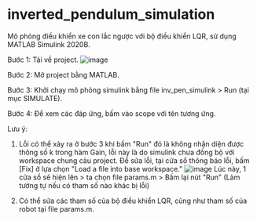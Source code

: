 # inverted_pendulum_simulation
Mô phỏng điều khiển xe con lắc ngược với bộ điều khiển LQR, sử dụng MATLAB Simulink 2020B.

Bước 1: Tải về project.
![image](https://github.com/user-attachments/assets/7afdeafe-cfc4-4047-8d1c-df2e39fdcc1a)

Bước 2: Mở project bằng MATLAB.

Bước 3: Khởi chạy mô phỏng simulink bằng file inv_pen_simulink > Run (tại mục SIMULATE).

Bước 4: Để xem các đáp ứng, bấm vào scope với tên tương ứng.

Lưu ý: 
1. Lỗi có thể xảy ra ở bước 3 khi bấm "Run" đó là không nhận diện được thông số k trong hàm Gain, lỗi này là do simulink chưa đồng bộ với workspace chung cảu project.
Để sửa lỗi, tại cửa sổ thông báo lỗi, bấm [Fix] ở lựa chọn "Load a file into base workspace."
![image](https://github.com/user-attachments/assets/e4c50231-cac3-4fe4-862e-ef12f53ae8e2)
Lúc này, 1 cửa sổ sẽ hiện lên > ta chọn file params.m > Bấm lại nút "Run"
(Làm tưởng tự nếu có tham số nào khác bị lỗi)

2. Có thể sửa các tham số của bộ điều khiển LQR, cũng như tham số của robot tại file params.m.
